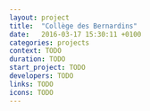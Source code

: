 ```yaml
---
layout: project
title:  "Collège des Bernardins"
date:   2016-03-17 15:30:11 +0100
categories: projects
context: TODO
duration: TODO
start_project: TODO
developers: TODO
links: TODO
icons: TODO
---
```

